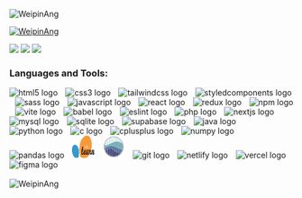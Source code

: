 <p align="left"> <img src="https://komarev.com/ghpvc/?username=WeipinAng&label=Profile%20views&color=0e75b6&style=flat" alt="WeipinAng" /> </p>

<p align="left"> <a href="https://github.com/ryo-ma/github-profile-trophy"><img src="https://github-profile-trophy.vercel.app/?username=WeipinAng&theme=juicyfresh" alt="WeipinAng" /></a> </p>

<div>
<a href="https://www.linkedin.com/in/weipinang/" target="_blank"><img src="https://img.shields.io/badge/LinkedIn-0077B5?style=for-the-badge&logo=linkedin&logoColor=white" target="_blank"></a>
<a href="https://www.instagram.com/weipin_ang/" target="_blank"><img src="https://img.shields.io/badge/Instagram-E4405F?style=for-the-badge&logo=instagram&logoColor=white" target="_blank"></a>
<a href = "mailto:weipin0508@gmail.com"><img src="https://img.shields.io/badge/-Gmail-%23333?style=for-the-badge&logo=gmail&logoColor=white" target="_blank"></a>
</div>

<h3 align="left">Languages and Tools:</h3>
<div align="left">
<img src="https://skillicons.dev/icons?i=html" height="40" alt="html5 logo"  />
<img width="6" />
<img src="https://skillicons.dev/icons?i=css" height="40" alt="css3 logo"  />
<img width="6" />
<img src="https://skillicons.dev/icons?i=tailwind" height="40" alt="tailwindcss logo"  />
<img width="6" />
<img src="https://skillicons.dev/icons?i=styledcomponents" height="40" alt="styledcomponents logo"  />
<img width="6" />
<img src="https://skillicons.dev/icons?i=sass" height="40" alt="sass logo"  />
<img width="6" />
<img src="https://skillicons.dev/icons?i=js" height="40" alt="javascript logo"  />
<img width="6" />
<img src="https://skillicons.dev/icons?i=react" height="40" alt="react logo"  />
<img width="6" />
<img src="https://skillicons.dev/icons?i=redux" height="40" alt="redux logo"  />
<img width="6" />
<img src="https://cdn.jsdelivr.net/gh/devicons/devicon/icons/npm/npm-original-wordmark.svg" height="40" alt="npm logo"  />
<img width="6" />
<img src="https://skillicons.dev/icons?i=vite" height="40" alt="vite logo"  />
<img width="6" />
<img src="https://skillicons.dev/icons?i=babel" height="40" alt="babel logo"  />
<img width="6" />
<img src="https://cdn.jsdelivr.net/gh/devicons/devicon/icons/eslint/eslint-original.svg" height="40" alt="eslint logo"  />
<img width="6" />
<img src="https://skillicons.dev/icons?i=php" height="40" alt="php logo"  />
<img width="6" />
<img src="https://cdn.jsdelivr.net/gh/devicons/devicon/icons/nextjs/nextjs-original.svg" height="40" alt="nextjs logo"  />
<img width="6" />
<img src="https://cdn.simpleicons.org/mysql/4479A1" height="40" alt="mysql logo"  />
<img width="6" />
<img src="https://skillicons.dev/icons?i=sqlite" height="40" alt="sqlite logo"  />
<img width="6" />
<img src="https://skillicons.dev/icons?i=supabase" height="40" alt="supabase logo"  />
<img width="6" />
<img src="https://cdn.jsdelivr.net/gh/devicons/devicon/icons/java/java-original.svg" height="40" alt="java logo"  />
<img width="6" />
<img src="https://skillicons.dev/icons?i=py" height="40" alt="python logo"  />
<img width="6" />
<img src="https://skillicons.dev/icons?i=c" height="40" alt="c logo"  />
<img width="6" />
<img src="https://skillicons.dev/icons?i=cpp" height="40" alt="cplusplus logo"  />
<img width="6" />
<img src="https://cdn.jsdelivr.net/gh/devicons/devicon/icons/numpy/numpy-original.svg" height="40" alt="numpy logo"  />
<img width="6" />
<img src="https://cdn.jsdelivr.net/gh/devicons/devicon/icons/pandas/pandas-original.svg" height="40" alt="pandas logo"  />
<img width="6" />
<img src="https://raw.githubusercontent.com/teamedwardforever/Readme-Generator/71f25dd8b98329b168142a6b782a107b75eab178/svg/Skills/ML/Scikit_learn_logo_small.svg" alt="Scikit" width="40" height="40"/>
<img width="6" />
<img src="https://raw.githubusercontent.com/teamedwardforever/Readme-Generator/71f25dd8b98329b168142a6b782a107b75eab178/svg/Skills/ML/logo-mark-lightbg.svg" alt="SeaBorn" width="40" height="40"/>
<img width="6" />
<img src="https://skillicons.dev/icons?i=git" height="40" alt="git logo"  />
<img width="6" />
<img src="https://cdn.simpleicons.org/netlify/00C7B7" height="40" alt="netlify logo"  />
<img width="6" />
<img src="https://skillicons.dev/icons?i=vercel" height="40" alt="vercel logo"  />
<img width="6" />
<img src="https://skillicons.dev/icons?i=figma" height="40" alt="figma logo"  />
<img width="6" />
</div>

<br />
<img align="left" height="180em" src="https://github-readme-stats.vercel.app/api/top-langs/?username=WeipinAng&layout=compact&theme=ayu-mirage" alt=WeipinAng />
